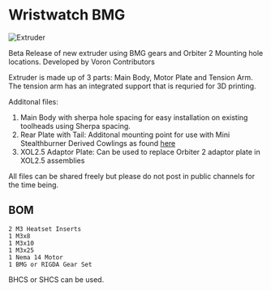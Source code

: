 # Wristwatch BMG

![Extruder](IMAGES/WWBMG_Printed.jpg)

Beta Release of new extruder using BMG gears and Orbiter 2 Mounting hole locations.
Developed by Voron Contributors

Extruder is made up of 3 parts:  Main Body, Motor Plate and Tension Arm.  The tension arm has an integrated support that is requried for 3D printing.

Additonal files:

1. Main Body with sherpa hole spacing for easy installation on existing toolheads using Sherpa spacing.
2. Rear Plate with Tail:  Additonal mounting point for use with Mini Stealthburner Derived Cowlings as found [here](../Mini_Stealth_Cowling)
3. XOL2.5 Adaptor Plate: Can be used to replace Orbiter 2 adaptor plate in XOL2.5 assemblies


All files can be shared freely but please do not post in public channels for the time being.

## BOM
```
2 M3 Heatset Inserts
1 M3x8
1 M3x10
1 M3x25
1 Nema 14 Motor
1 BMG or RIGDA Gear Set
```
BHCS or SHCS can be used.
